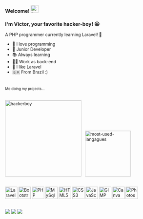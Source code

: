### Welcome! <img src="https://emojipedia-us.s3.amazonaws.com/source/noto-emoji-animations/344/waving-hand_1f44b.gif" alt="hello-hand" height="25">

### I'm Victor, your favorite hacker-boy! 😀
<p>A PHP programmer currently learning Laravel! 👻</p>

- 💌 I love programming
- 👶 Junior Developer 
- 📚 Always learning 
- 👨‍💻 Work as back-end
- 🤩 I like Laravel
- 🇧🇷 From Brazil :)

#

<div style="float: center;">
<sub>Me doing my projects...</sub><br><br>
  
<img src="https://media.tenor.com/CgGUXc-LDc4AAAAM/hacker-pc.gif" alt="hackerboy" height="250">&nbsp;&nbsp;&nbsp;<img src="https://github-readme-stats.vercel.app/api/top-langs/?username=vdanviel&layout=compact&theme=white" alt="most-used-langagues" height="150">
</div>
<div style="display: inline_block"><br>
  <img height="40"  alt="Laravel" src="https://cdn.jsdelivr.net/gh/devicons/devicon/icons/laravel/laravel-plain-wordmark.svg"/>
  <img height="40"  alt="Bootstrap" src="https://cdn.jsdelivr.net/gh/devicons/devicon/icons/bootstrap/bootstrap-plain.svg"/>
  <img height="40" alt="PHP" src="https://cdn.jsdelivr.net/gh/devicons/devicon/icons/php/php-plain.svg"/>
  <img height="40"  alt="MySql" src="https://cdn.jsdelivr.net/gh/devicons/devicon/icons/mysql/mysql-original.svg"/>
  <img height="40" alt="HTML5" src="https://cdn.jsdelivr.net/gh/devicons/devicon/icons/html5/html5-original.svg"/>
  <img height="40" alt="CSS3" src="https://cdn.jsdelivr.net/gh/devicons/devicon/icons/css3/css3-original.svg"/>
  <img height="40"  alt="JavaScript" src="https://cdn.jsdelivr.net/gh/devicons/devicon/icons/javascript/javascript-plain.svg"/>
  <img height="40" alt="GIMP"  src="https://cdn.jsdelivr.net/gh/devicons/devicon/icons/gimp/gimp-plain.svg"/>
  <img height="40" alt="Canva" src="https://cdn.jsdelivr.net/gh/devicons/devicon/icons/canva/canva-original.svg"/>
  <img height="40"  alt="Photoshop" src="https://cdn.jsdelivr.net/gh/devicons/devicon/icons/photoshop/photoshop-plain.svg"/>
</div>
  
##

<div> 
  <a href="https://www.instagram.com/vdanviel/" target="_blank"><img src="https://img.shields.io/badge/-Instagram-%23E4405F?style=for-the-badge&logo=instagram&logoColor=white" target="_blank"></a>
  <a href = "mailto:victordn.araujo@gmail.com"><img src="https://img.shields.io/badge/-Gmail-%23333?style=for-the-badge&logo=gmail&logoColor=white" target="_blank"></a>
  <a href="https://www.linkedin.com/in/victor-daniel-b0a5a4214/" target="_blank"><img src="https://img.shields.io/badge/LinkedIn-0077B5?style=for-the-badge&logo=linkedin&logoColor=white" target="_blank"></a>
 </div>

